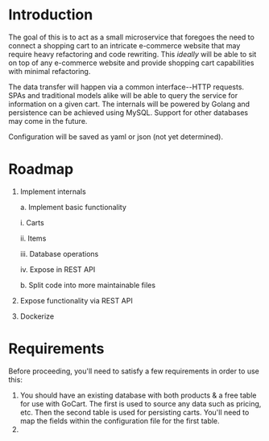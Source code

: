 # Introduction
The goal of this is to act as a small microservice that foregoes the need to connect a shopping cart to an intricate 
e-commerce website that may require heavy refactoring and code rewriting.  This *ideally* will be able to sit on top
of any e-commerce website and provide shopping cart capabilities with minimal refactoring.

The data transfer will happen via a common interface--HTTP requests.  SPAs and traditional models alike will be able
to query the service for information on a given cart.  The internals will be powered by Golang and persistence can be
achieved using MySQL.  Support for other databases may come in the future.

Configuration will be saved as yaml or json (not yet determined). 

# Roadmap

1. Implement internals

   a. Implement basic functionality

      i. Carts

      ii. Items

      iii. Database operations

      iv. Expose in REST API

   b. Split code into more maintainable files

2. Expose functionality via REST API

3. Dockerize

# Requirements

Before proceeding, you'll need to satisfy a few requirements in order to use this:

1. You should have an existing database with both products & a free table for use with GoCart.  The first is used
to source any data such as pricing, etc.  Then the second table is used for persisting carts.  You'll need to map
the fields within the configuration file for the first table.
2. 
